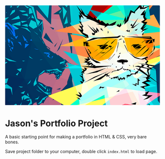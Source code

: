 ![Portfolio Cover Image](/img/portfolio_cover.png)

# Jason's Portfolio Project

A basic starting point for making a portfolio in HTML & CSS, very bare bones.

Save project folder to your computer, double click `index.html` to load page.
